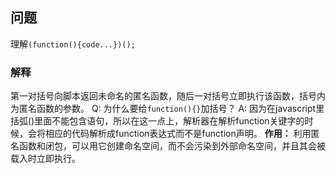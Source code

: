 ## 问题

理解`(function(){code...})();`

### 解释

第一对括号向脚本返回未命名的匿名函数，随后一对括号立即执行该函数，括号内为匿名函数的参数。
Q: 为什么要给`function(){}`加括号？
A: 因为在javascript里括弧()里面不能包含语句，所以在这一点上，解析器在解析function关键字的时候，会将相应的代码解析成function表达式而不是function声明。
**作用：**
利用匿名函数和闭包，可以用它创建命名空间，而不会污染到外部命名空间，并且其会被载入时立即执行。

